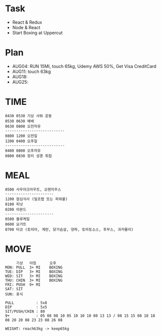 # Task
* React & Redux
* Node & React
* Start Boxing at Uppercut

# Plan
* AUG04: RUN 15MI, touch 65kg, Udemy AWS 50%, Get Visa CreditCard
* AUG11: touch 63kg
* AUG18: 
* AUG25: 

# TIME
  ```
  0430 0530 기상 샤워 운동
  0530 0630 예배
  0630 0800 오전자유
  ---------------------------
  0800 1200 오전일
  1200 0400 오후일              
  ---------------------------
  0400 0800 오후자유
  0800 0830 정리 성경 취침
  ```

# MEAL
  ```
  0500 사우어크라우트, 오렌지주스
  ----------------------
  1200 점심식사 (밀프랩 또는 파워볼)
  0100 피넛
  0200 아몬드
  ----------------------
  0500 블루케일
  0600 요거트
  0700 타코 (토띠아, 계란, 닭가슴살, 양파, 토마토소스, 후무스, 과카몰리)
  ```

# MOVE
  ```
       기상   아침      오후
  MON: PULL  3+ MI    BOXING
  TUE: DIP   3+ MI    BOXING
  WED: SIT   3+ MI    BOXING
  THU: CHIN  3+ MI    BOXING
  FRI: PUSH  9+ MI
  SAT: SIT
  SUN: 휴식
  
  PULL          : 5x8
  DIP           : 5x5
  SIT/PUSH/CHIN : 80
  9+            : 05 08 08 10 05 10 10 10 08 13 13 / 08 15 15 08 18 18 08 20 20 08 23 23 08 26 08
  
  WEIGHT: reach63kg -> keep65kg
  ```

